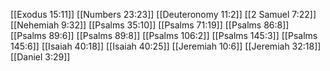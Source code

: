 [[Exodus 15:11]]
[[Numbers 23:23]]
[[Deuteronomy 11:2]]
[[2 Samuel 7:22]]
[[Nehemiah 9:32]]
[[Psalms 35:10]]
[[Psalms 71:19]]
[[Psalms 86:8]]
[[Psalms 89:6]]
[[Psalms 89:8]]
[[Psalms 106:2]]
[[Psalms 145:3]]
[[Psalms 145:6]]
[[Isaiah 40:18]]
[[Isaiah 40:25]]
[[Jeremiah 10:6]]
[[Jeremiah 32:18]]
[[Daniel 3:29]]
